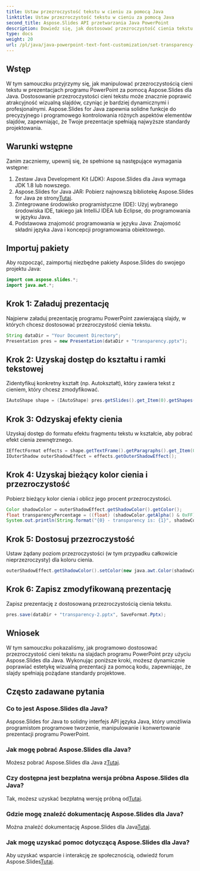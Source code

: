 ```yaml
---
title: Ustaw przezroczystość tekstu w cieniu za pomocą Java
linktitle: Ustaw przezroczystość tekstu w cieniu za pomocą Java
second_title: Aspose.Slides API przetwarzania Java PowerPoint
description: Dowiedz się, jak dostosować przezroczystość cienia tekstu w programie PowerPoint przy użyciu Aspose.Slides dla Java. Ulepsz swoje prezentacje programowo.
type: docs
weight: 20
url: /pl/java/java-powerpoint-text-font-customization/set-transparency-text-shadow-java/
---
```

## Wstęp
W tym samouczku przyjrzymy się, jak manipulować przezroczystością cieni tekstu w prezentacjach programu PowerPoint za pomocą Aspose.Slides dla Java. Dostosowanie przezroczystości cieni tekstu może znacznie poprawić atrakcyjność wizualną slajdów, czyniąc je bardziej dynamicznymi i profesjonalnymi. Aspose.Slides for Java zapewnia solidne funkcje do precyzyjnego i programowego kontrolowania różnych aspektów elementów slajdów, zapewniając, że Twoje prezentacje spełniają najwyższe standardy projektowania.
## Warunki wstępne
Zanim zaczniemy, upewnij się, że spełnione są następujące wymagania wstępne:
1. Zestaw Java Development Kit (JDK): Aspose.Slides dla Java wymaga JDK 1.8 lub nowszego.
2. Aspose.Slides for Java JAR: Pobierz najnowszą bibliotekę Aspose.Slides for Java ze strony[Tutaj](https://releases.aspose.com/slides/java/).
3. Zintegrowane środowisko programistyczne (IDE): Użyj wybranego środowiska IDE, takiego jak IntelliJ IDEA lub Eclipse, do programowania w języku Java.
4. Podstawowa znajomość programowania w języku Java: Znajomość składni języka Java i koncepcji programowania obiektowego.

## Importuj pakiety
Aby rozpocząć, zaimportuj niezbędne pakiety Aspose.Slides do swojego projektu Java:
```java
import com.aspose.slides.*;
import java.awt.*;
```
## Krok 1: Załaduj prezentację
Najpierw załaduj prezentację programu PowerPoint zawierającą slajdy, w których chcesz dostosować przezroczystość cienia tekstu.
```java
String dataDir = "Your Document Directory";
Presentation pres = new Presentation(dataDir + "transparency.pptx");
```
## Krok 2: Uzyskaj dostęp do kształtu i ramki tekstowej
Zidentyfikuj konkretny kształt (np. Autokształt), który zawiera tekst z cieniem, który chcesz zmodyfikować.
```java
IAutoShape shape = (IAutoShape) pres.getSlides().get_Item(0).getShapes().get_Item(0);
```
## Krok 3: Odzyskaj efekty cienia
Uzyskaj dostęp do formatu efektu fragmentu tekstu w kształcie, aby pobrać efekt cienia zewnętrznego.
```java
IEffectFormat effects = shape.getTextFrame().getParagraphs().get_Item(0).getPortions().get_Item(0).getPortionFormat().getEffectFormat();
IOuterShadow outerShadowEffect = effects.getOuterShadowEffect();
```
## Krok 4: Uzyskaj bieżący kolor cienia i przezroczystość
Pobierz bieżący kolor cienia i oblicz jego procent przezroczystości.
```java
Color shadowColor = outerShadowEffect.getShadowColor().getColor();
float transparencyPercentage = ((float) (shadowColor.getAlpha() & 0xFF) / (Byte.MIN_VALUE & 0xFF)) * 100;
System.out.println(String.format("{0} - transparency is: {1}", shadowColor, transparencyPercentage));
```
## Krok 5: Dostosuj przezroczystość
Ustaw żądany poziom przezroczystości (w tym przypadku całkowicie nieprzezroczysty) dla koloru cienia.
```java
outerShadowEffect.getShadowColor().setColor(new java.awt.Color(shadowColor.getRed(), shadowColor.getGreen(), shadowColor.getBlue(), 255));
```
## Krok 6: Zapisz zmodyfikowaną prezentację
Zapisz prezentację z dostosowaną przezroczystością cienia tekstu.
```java
pres.save(dataDir + "transparency-2.pptx", SaveFormat.Pptx);
```

## Wniosek
W tym samouczku pokazaliśmy, jak programowo dostosować przezroczystość cieni tekstu na slajdach programu PowerPoint przy użyciu Aspose.Slides dla Java. Wykonując poniższe kroki, możesz dynamicznie poprawiać estetykę wizualną prezentacji za pomocą kodu, zapewniając, że slajdy spełniają pożądane standardy projektowe.
## Często zadawane pytania
### Co to jest Aspose.Slides dla Java?
Aspose.Slides for Java to solidny interfejs API języka Java, który umożliwia programistom programowe tworzenie, manipulowanie i konwertowanie prezentacji programu PowerPoint.
### Jak mogę pobrać Aspose.Slides dla Java?
 Możesz pobrać Aspose.Slides dla Java z[Tutaj](https://releases.aspose.com/slides/java/).
### Czy dostępna jest bezpłatna wersja próbna Aspose.Slides dla Java?
 Tak, możesz uzyskać bezpłatną wersję próbną od[Tutaj](https://releases.aspose.com/).
### Gdzie mogę znaleźć dokumentację Aspose.Slides dla Java?
 Można znaleźć dokumentację Aspose.Slides dla Java[Tutaj](https://reference.aspose.com/slides/java/).
### Jak mogę uzyskać pomoc dotyczącą Aspose.Slides dla Java?
 Aby uzyskać wsparcie i interakcję ze społecznością, odwiedź forum Aspose.Slides[Tutaj](https://forum.aspose.com/c/slides/11).